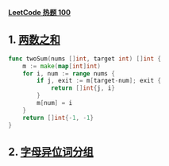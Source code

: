 [**LeetCode 热题 100**](https://leetcode.cn/studyplan/top-100-liked/)

## 1. [两数之和](https://leetcode.cn/problems/two-sum/)

```go
func twoSum(nums []int, target int) []int {
	m := make(map[int]int)
	for i, num := range nums {
		if j, exit := m[target-num]; exit {
			return []int{j, i}
		}
		m[num] = i
	}
	return []int{-1, -1}
}

```

## 2. [字母异位词分组](https://leetcode.cn/problems/group-anagrams/)

```go
```


